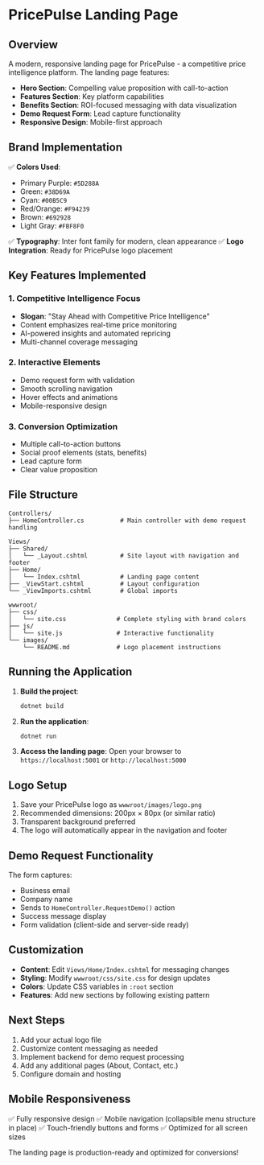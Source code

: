 # PricePulse Landing Page

## Overview
A modern, responsive landing page for PricePulse - a competitive price intelligence platform. The landing page features:

- **Hero Section**: Compelling value proposition with call-to-action
- **Features Section**: Key platform capabilities
- **Benefits Section**: ROI-focused messaging with data visualization
- **Demo Request Form**: Lead capture functionality
- **Responsive Design**: Mobile-first approach

## Brand Implementation
✅ **Colors Used**:
- Primary Purple: `#5D288A`
- Green: `#38D69A`
- Cyan: `#00B5C9`
- Red/Orange: `#F94239`
- Brown: `#692928`
- Light Gray: `#FBF8F0`

✅ **Typography**: Inter font family for modern, clean appearance
✅ **Logo Integration**: Ready for PricePulse logo placement

## Key Features Implemented

### 1. Competitive Intelligence Focus
- **Slogan**: "Stay Ahead with Competitive Price Intelligence"
- Content emphasizes real-time price monitoring
- AI-powered insights and automated repricing
- Multi-channel coverage messaging

### 2. Interactive Elements
- Demo request form with validation
- Smooth scrolling navigation
- Hover effects and animations
- Mobile-responsive design

### 3. Conversion Optimization
- Multiple call-to-action buttons
- Social proof elements (stats, benefits)
- Lead capture form
- Clear value proposition

## File Structure
```
Controllers/
├── HomeController.cs          # Main controller with demo request handling

Views/
├── Shared/
│   └── _Layout.cshtml         # Site layout with navigation and footer
├── Home/
│   └── Index.cshtml           # Landing page content
├── _ViewStart.cshtml          # Layout configuration
└── _ViewImports.cshtml        # Global imports

wwwroot/
├── css/
│   └── site.css              # Complete styling with brand colors
├── js/
│   └── site.js               # Interactive functionality
└── images/
    └── README.md             # Logo placement instructions
```

## Running the Application

1. **Build the project**:
   ```bash
   dotnet build
   ```

2. **Run the application**:
   ```bash
   dotnet run
   ```

3. **Access the landing page**:
   Open your browser to `https://localhost:5001` or `http://localhost:5000`

## Logo Setup
1. Save your PricePulse logo as `wwwroot/images/logo.png`
2. Recommended dimensions: 200px × 80px (or similar ratio)
3. Transparent background preferred
4. The logo will automatically appear in the navigation and footer

## Demo Request Functionality
The form captures:
- Business email
- Company name
- Sends to `HomeController.RequestDemo()` action
- Success message display
- Form validation (client-side and server-side ready)

## Customization
- **Content**: Edit `Views/Home/Index.cshtml` for messaging changes
- **Styling**: Modify `wwwroot/css/site.css` for design updates
- **Colors**: Update CSS variables in `:root` section
- **Features**: Add new sections by following existing pattern

## Next Steps
1. Add your actual logo file
2. Customize content messaging as needed
3. Implement backend for demo request processing
4. Add any additional pages (About, Contact, etc.)
5. Configure domain and hosting

## Mobile Responsiveness
✅ Fully responsive design
✅ Mobile navigation (collapsible menu structure in place)
✅ Touch-friendly buttons and forms
✅ Optimized for all screen sizes

The landing page is production-ready and optimized for conversions!
